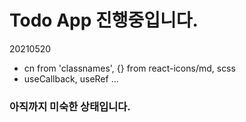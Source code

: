 # Todo App 진행중입니다.
20210520
- cn from 'classnames', {} from react-icons/md, scss
- useCallback, useRef ...

### 아직까지 미숙한 상태입니다.
